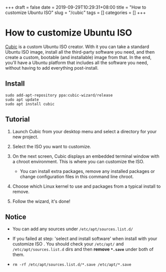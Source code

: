 +++ 
draft = false
date = 2019-09-29T10:29:31+08:00
title = "How to customize Ubuntu ISO"
slug = "/cubic" 
tags = []
categories = []
+++

# How to customize Ubuntu ISO

[Cubic](https://launchpad.net/cubic) is a custom Ubuntu ISO creator. With it you can take a standard Ubuntu ISO image, install all the third-party software you need, and then create a custom, bootable (and installable) image from that. In the end, you'll have a Ubuntu platform that includes all the software you need, without having to add everything post-install.

## Install

```shell
sudo add-apt-repository ppa:cubic-wizard/release
sudo apt update
sudo apt install cubic
```

## Tutorial

1. Launch Cubic from your desktop menu and select a directory for your new project.
2. Select the ISO you want to customize.
3. On the next screen, Cubic displays an embedded terminal window with a chroot environment. This is where you can customize the ISO.

   - You can install extra packages, remove any installed packages or change configuration files in this command line chroot.

4. Choose which Linux kernel to use and packages from a typical install to remove.
5. Follow the wizard, it's done!

## Notice

- You can add any sources under `/etc/apt/sources.list.d/`

- If you failed at step: 'select and install software' when install with your customize ISO . You should check your `/etc/apt/` and `/etc/apt/sources.list.d` dirs and then **remove `*.save`** under both of them.
- `rm -rf /etc/apt/sources.list.d/*.save /etc/apt/*.save`
